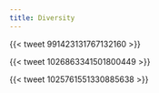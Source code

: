 ```yaml
---
title: Diversity
---
```


{{< tweet 991423131767132160 >}}

{{< tweet 1026863341501800449 >}}

{{< tweet 1025761551330885638 >}}
